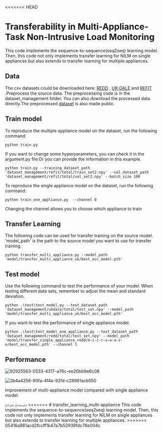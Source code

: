 <<<<<<< HEAD
# Transferability in Multi-Appliance-Task Non-Intrusive Load Monitoring

This code implements the sequence-to-sequence(seq2seq) learning model. Then, this code not only implements transfer learning for NILM on single appliances but also extends to transfer learning for multiple appliances.

## Data

The csv datasets could be downloaded here: [REDD](http://redd.csail.mit.edu/) , [UK-DALE](https://jack-kelly.com/data/) and [REFIT](https://pureportal.strath.ac.uk/en/datasets/refit-electrical-load-measurements) .Preprocess the source data. The preprocessing code is in the dataset_management folder. You can also download the processed data directly.The preprocessed [dataset](https://drive.google.com/drive/folders/1WXsUGe8bh2-L2_ZBiB7hL_4_VBfwvXhq?usp=sharing) is also made public.

## Train model

To reproduce the multiple appliance model on the dataset, run the following command:

```
python train.py
```

If you want to change some hyperparameters, you can check it in the argument.py file.Or you can provide the information in this example.

```
python train.py --training_dataset_path 'dataset_management/refit/total/train_set2.npy' --val_dataset_path 'dataset_management/refit/total/val_set2.npy' --batch_size 100
```

To reproduce the single appliance model on the dataset, run the following command:

```
python train_one_appliance.py  --channel 0
```

Changing the channel allows you to choose which appliance to train

## Transfer Learning

The following code can be used for transfer training on the source model. 'model_path' is the path to the source model you want to use for transfer training.

```
python transfer_multi_appliance.py --model_path 'model/transfer_multi_appliance_uk/best_acc_model.pth'
```

## Test model

Use the following command to test the performance of your model. When testing different data sets, remember to adjust the mean and standard deviation.

```
python .\test\test_model.py --test_dataset_path 'dataset_management/ukdale/total/test_set.npy' --model_path 'model/transfer_multi_appliance_uk/best_acc_model.pth'
```

If you want to test the performance of single appliance model. 

```
python .\test\test_model_one_appliance.py --test_dataset_path 'dataset_management/redd/total/test_set.npy' --model_path 'model/transfer_single_appliance_redd/m-i-c-r-o-w-a-v-e/best_acc_model.pth' --channel 1
```

## Performance

![92925563-0533-4317-a76c-ee20bb9e6c08](file:///C:/Users/Administrator/Pictures/Typedown/92925563-0533-4317-a76c-ee20bb9e6c08.png)

![2b4a4256-80fa-4f4e-92fd-c28961acb550](file:///C:/Users/Administrator/Pictures/Typedown/2b4a4256-80fa-4f4e-92fd-c28961acb550.png)

Improvement of multi-appliance model compared with single appliance model.

<img title="" src="file:///C:/Users/Administrator/Desktop/refittrain/plots/f1_plot.jpg" alt="f1_plot" style="zoom:50%;" data-align="center">

<img title="" src="file:///C:/Users/Administrator/Desktop/refittrain/plots/mae_plot.jpg" alt="mae_plot" style="zoom:50%;" data-align="center">
=======
# transfer_learning_multi-appliance
This code implements the sequence-to-sequence(seq2seq) learning model. Then, this code not only implements transfer learning for NILM on single appliances but also extends to transfer learning for multiple appliances.
>>>>>>> 05416a981acd2fccff1b47a7b52938fdc78e004c
